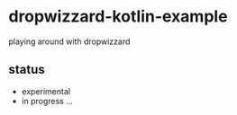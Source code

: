 # dropwizzard-kotlin-example
playing around with dropwizzard

## status
- experimental
- in progress ...